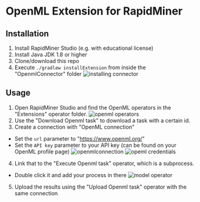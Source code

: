 # OpenML Extension for RapidMiner

## Installation
1. Install RapidMiner Studio (e.g. with educational license)
2. Install Java JDK 1.8 or higher 
3. Clone/download this repo
4. Execute `./gradlew installExtension` from inside the "OpenmlConnector" folder
![installing connector](https://user-images.githubusercontent.com/24679211/38961120-60728180-4367-11e8-8fe3-29dba33c3012.png)

## Usage
1. Open RapidMiner Studio and find the OpenML operators in the "Extensions" operator folder.
![openml operators](https://user-images.githubusercontent.com/24679211/38961142-7cd3d5b8-4367-11e8-8522-43fff584160a.png)
2. Use the "Download Openml task" to download a task with a certain id. 
3. Create a connection with "OpenML connection" 
  - Set the `url` parameter to "https://www.openml.org/"
  - Set the `API key` parameter to your API key (can be found on your OpenML profile page)
![openmlconnection](https://user-images.githubusercontent.com/24679211/38961154-8b9acd18-4367-11e8-9fa9-806998939198.png)
![opeml credentials](https://user-images.githubusercontent.com/24679211/38961166-95f5d1ae-4367-11e8-81cd-f2b45ce6f88b.png)
4. Link that to the "Execute Openml task" operator, which is a subprocess. 
  - Double click it and add your process in there
![model operator](https://user-images.githubusercontent.com/24679211/38961187-a422b562-4367-11e8-9b7f-2463372cb305.png)
5. Upload the results using the "Upload Openml task" operator with the same connection
